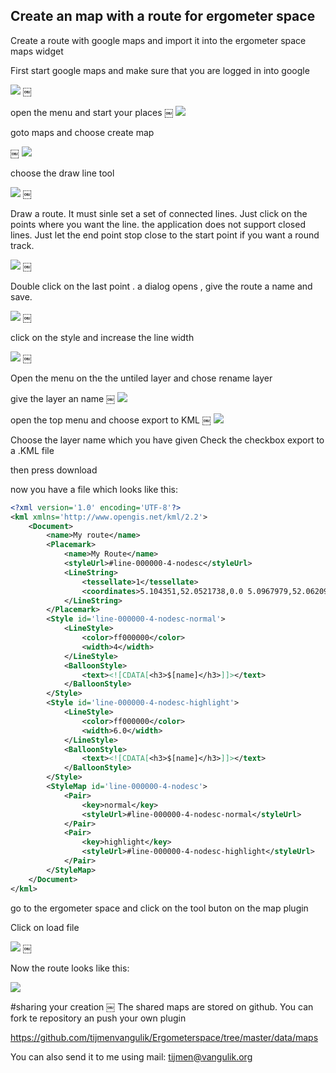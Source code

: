 ## Create an map with a route for ergometer space
Create a route with google maps and import it into the ergometer space maps widget

First start google maps and make sure that you are logged in into google

![](1.png)
￼

open the menu and start your places
￼
![](2.png)

goto maps and choose create map

￼
![](3.png)

choose the draw line tool

![](4.png)
￼

Draw a route. It must sinle set a set of connected lines. Just click on the points where you want the line.
the application does not support closed lines. Just let the end point stop close to the start point if you want a round track.

![](5.png)
￼

Double click on the last point . a dialog opens , give the route a name and save.

![](6.png)
￼

click on the style and increase the line width

![](7.png)
￼

Open the menu on the the untiled layer and chose rename layer

give the layer an name
￼
![](8.png)


open the top menu and choose export to KML
￼
![](9.png)

Choose the layer name which you have given
Check the checkbox export to a .KML file

then press download

now you have a file which looks like this:

```xml
<?xml version='1.0' encoding='UTF-8'?>
<kml xmlns='http://www.opengis.net/kml/2.2'>
	<Document>
		<name>My route</name>
		<Placemark>
			<name>My Route</name>
			<styleUrl>#line-000000-4-nodesc</styleUrl>
			<LineString>
				<tessellate>1</tessellate>
				<coordinates>5.104351,52.0521738,0.0 5.0967979,52.0620955,0.0 5.0847816,52.0742308,0.0 5.0799751,52.0823543,0.0 5.0780869,52.0913202,0.0 5.0768852,52.0971206,0.0 5.0876999,52.0908983,0.0 5.1036644,52.0822489,0.0 5.1089859,52.0785565,0.0 5.1108742,52.0699047,0.0 5.1131058,52.0632564,0.0 5.1091576,52.0547072,0.0</coordinates>
			</LineString>
		</Placemark>
		<Style id='line-000000-4-nodesc-normal'>
			<LineStyle>
				<color>ff000000</color>
				<width>4</width>
			</LineStyle>
			<BalloonStyle>
				<text><![CDATA[<h3>$[name]</h3>]]></text>
			</BalloonStyle>
		</Style>
		<Style id='line-000000-4-nodesc-highlight'>
			<LineStyle>
				<color>ff000000</color>
				<width>6.0</width>
			</LineStyle>
			<BalloonStyle>
				<text><![CDATA[<h3>$[name]</h3>]]></text>
			</BalloonStyle>
		</Style>
		<StyleMap id='line-000000-4-nodesc'>
			<Pair>
				<key>normal</key>
				<styleUrl>#line-000000-4-nodesc-normal</styleUrl>
			</Pair>
			<Pair>
				<key>highlight</key>
				<styleUrl>#line-000000-4-nodesc-highlight</styleUrl>
			</Pair>
		</StyleMap>
	</Document>
</kml>
```

go to the ergometer space and click on the tool buton on the map plugin

Click on load file

![](10.png)
￼

Now the route looks like this:

![](11.png)

#sharing your creation
￼
The shared maps are stored on github. You can fork te repository an push your own plugin

  https://github.com/tijmenvangulik/Ergometerspace/tree/master/data/maps

You can also send it to me using mail: tijmen@vangulik.org



